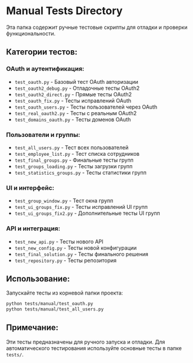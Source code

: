 # Manual Tests Directory

Эта папка содержит ручные тестовые скрипты для отладки и проверки функциональности.

## Категории тестов:

### OAuth и аутентификация:
- `test_oauth.py` - Базовый тест OAuth авторизации
- `test_oauth2_debug.py` - Отладочные тесты OAuth2
- `test_oauth2_direct.py` - Прямые тесты OAuth2
- `test_oauth_fix.py` - Тесты исправлений OAuth
- `test_oauth_users.py` - Тесты пользователей через OAuth
- `test_real_oauth2.py` - Тесты с реальным OAuth2
- `test_domains_oauth.py` - Тесты доменов OAuth

### Пользователи и группы:
- `test_all_users.py` - Тест всех пользователей
- `test_employee_list.py` - Тест списка сотрудников
- `test_final_groups.py` - Финальные тесты групп
- `test_groups_loading.py` - Тесты загрузки групп
- `test_statistics_groups.py` - Тесты статистики групп

### UI и интерфейс:
- `test_group_window.py` - Тест окна групп
- `test_ui_groups_fix.py` - Тесты исправлений UI групп
- `test_ui_groups_fix2.py` - Дополнительные тесты UI групп

### API и интеграция:
- `test_new_api.py` - Тесты нового API
- `test_new_config.py` - Тесты новой конфигурации
- `test_final_solution.py` - Тесты финального решения
- `test_repository.py` - Тесты репозитория

## Использование:

Запускайте тесты из корневой папки проекта:

```bash
python tests/manual/test_oauth.py
python tests/manual/test_all_users.py
```

## Примечание:

Эти тесты предназначены для ручного запуска и отладки.
Для автоматического тестирования используйте основные тесты в папке `tests/`.
